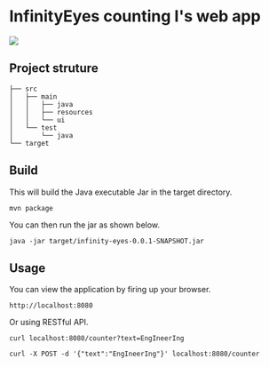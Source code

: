 # InfinityEyes counting I's web app

![](https://media.giphy.com/media/5QMREswdnd7YQkWaUR/giphy.gif)

## Project struture
```
├── src
│   ├── main
│   │   ├── java
│   │   ├── resources
│   │   └── ui
│   └── test
│       └── java
└── target
```

## Build

This will build the Java executable Jar in the target directory. 

``mvn package``

You can then run the jar as shown below.

``java -jar target/infinity-eyes-0.0.1-SNAPSHOT.jar ``

## Usage

You can view the application by firing up your browser.

``http://localhost:8080``

Or using RESTful API.

``curl localhost:8080/counter?text=EngIneerIng``


``curl -X POST -d '{"text":"EngIneerIng"}' localhost:8080/counter``
